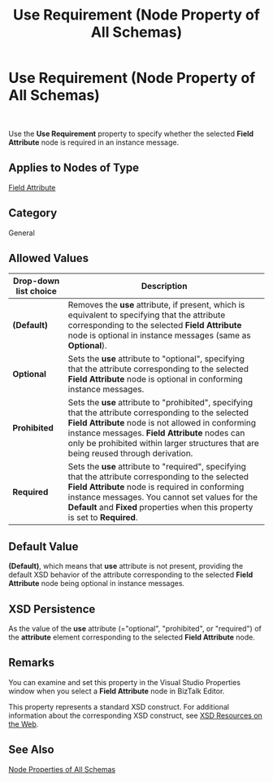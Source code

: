 ﻿---
title: Use Requirement (Node Property of All Schemas)
TOCTitle: Use Requirement (Node Property of All Schemas)
ms:assetid: 4719dab3-a493-4bef-a0e3-1f78de51de95
ms:mtpsurl: https://msdn.microsoft.com/library/Aa559900(v=BTS.80)
ms:contentKeyID: 51527765
ms.date: 08/30/2017
mtps_version: v=BTS.80
---

# Use Requirement (Node Property of All Schemas)

 

Use the **Use Requirement** property to specify whether the selected **Field Attribute** node is required in an instance message.

## Applies to Nodes of Type

[Field Attribute](field-attribute-node-properties.md)

## Category

General

## Allowed Values

<table>
<thead>
<tr class="header">
<th>Drop-down list choice</th>
<th>Description</th>
</tr>
</thead>
<tbody>
<tr class="odd">
<td><strong>(Default)</strong></td>
<td>Removes the <strong>use</strong> attribute, if present, which is equivalent to specifying that the attribute corresponding to the selected <strong>Field Attribute</strong> node is optional in instance messages (same as <strong>Optional</strong>).</td>
</tr>
<tr class="even">
<td><strong>Optional</strong></td>
<td>Sets the <strong>use</strong> attribute to &quot;optional&quot;, specifying that the attribute corresponding to the selected <strong>Field Attribute</strong> node is optional in conforming instance messages.</td>
</tr>
<tr class="odd">
<td><strong>Prohibited</strong></td>
<td>Sets the <strong>use</strong> attribute to &quot;prohibited&quot;, specifying that the attribute corresponding to the selected <strong>Field Attribute</strong> node is not allowed in conforming instance messages. <strong>Field Attribute</strong> nodes can only be prohibited within larger structures that are being reused through derivation.</td>
</tr>
<tr class="even">
<td><strong>Required</strong></td>
<td>Sets the <strong>use</strong> attribute to &quot;required&quot;, specifying that the attribute corresponding to the selected <strong>Field Attribute</strong> node is required in conforming instance messages. You cannot set values for the <strong>Default</strong> and <strong>Fixed</strong> properties when this property is set to <strong>Required</strong>.</td>
</tr>
</tbody>
</table>


## Default Value

**(Default)**, which means that **use** attribute is not present, providing the default XSD behavior of the attribute corresponding to the selected **Field Attribute** node being optional in instance messages.

## XSD Persistence

As the value of the **use** attribute (="optional", "prohibited", or "required") of the **attribute** element corresponding to the selected **Field Attribute** node.

## Remarks

You can examine and set this property in the Visual Studio Properties window when you select a **Field Attribute** node in BizTalk Editor.

This property represents a standard XSD construct. For additional information about the corresponding XSD construct, see [XSD Resources on the Web](https://msdn.microsoft.com/library/aa547363\(v=bts.80\)).

## See Also

[Node Properties of All Schemas](node-properties-of-all-schemas.md)

